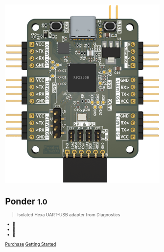 ![logo](assets/v1.0/Ponder-front.png ':size=50%')

#  Ponder <small>1.0</small>

>  Isolated Hexa UART-USB adapter from Diagnostics

- :see_no_evil:
- :hear_no_evil:
- :speak_no_evil:

[Purchase](/purchase)
[Getting Started](/README)
